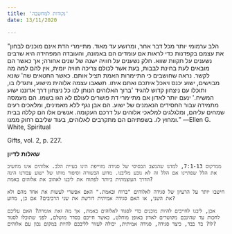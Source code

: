 ```yaml
---
title: 'נקודות למחשבה'
date: 13/11/2020

---
```


"הלב ערמומי יותר מכל דבר אחר, ומרושע עד מאוד. מתיימרי הדת אינם מוכנים לבחון את עצמם בקפדנות כדי לראות אם עומדים הם באמונה, והעובדה המפחידה היא שרבים נשענים על תקוות שווא. חלק נשענים על חוויה ישנה של שנים אחורה; אך כאשר הם מובאים לעת בחינת לבבות, בעת אשר לכולם צריכה חוויה יומית, אין להם למה מה לקשר. נראה שחושבים כי התיימרות האמת תציל אותם. כאשר החטאים שה' שונא מבוישים, ישוע יכנס ויאכל איתכם ואתם איתו. תשאבו עצמה אלוהית מישוע, ותגדלו בו, ותוכלו עם ניצחון קדוש להגיד 'ברוך האלוהים הנותן לנו כל ניצחון דרך אדוננו ישוע המשיח.' ינעם יותר לאדון אם מתיימרי דת פושרים לעולם לא הגו בשמו. הם מעמסה מתמידה עבור החסידים הנאמנים של ישוע. הם אבן נגף ללא מאמינים, ומלאכים רעים שמחים עליהם, ומלגלגים למלאכי אלוהים על דרכם העקומה. אנשים אלו הם קללה בבית ומחוץ לו. בשפתיהם הם מתקרבים לאלוהים, בעוד שליבם רחוק ממנו."   —Ellen G. White, Spiritual

Gifts, vol. 2, p. 227.

**שאלות לדיון**

`ממרקוס 7:1-13, למדנו שהמצב הבסיסי של סגידה מזוייפת הינו בעיית הלב. אלוהים אינו מחשיב את הלל שפתיינו אם הלל זה לא נובע מליבנו. מדוע הבשורה וסיפור מותו של ישוע עבורנו הינה הדרך העוצמתית ביותר לפתוח את ליבנו לאהוב את אלוהים באמת?`

`חישבו יותר על הרעיון של סגידה לאלוהים "ברוח ובאמת." האם אפשרי לעשות את אחד מהם ולא את השני, או האם סגידה אמיתית דורשת את שני הרכיבים? אם כן, מדוע?`

`אכן, ליבנו לחייבים להיות מוכנים כדי לסגוד לאלוהים באמת, אך מה זאת אומרת? האם עליכם לחכות עד שהינכם מקושרים לאדון באופן מוחלט, כאשר חייכם בסדר מושלם, לפני שתוכלו לסגוד לו? בד בבד, כיצד סגידה, סגידה אמיתית, יכולה לעזור לליבכם להיות במקום נכון עם אלוהים?`
